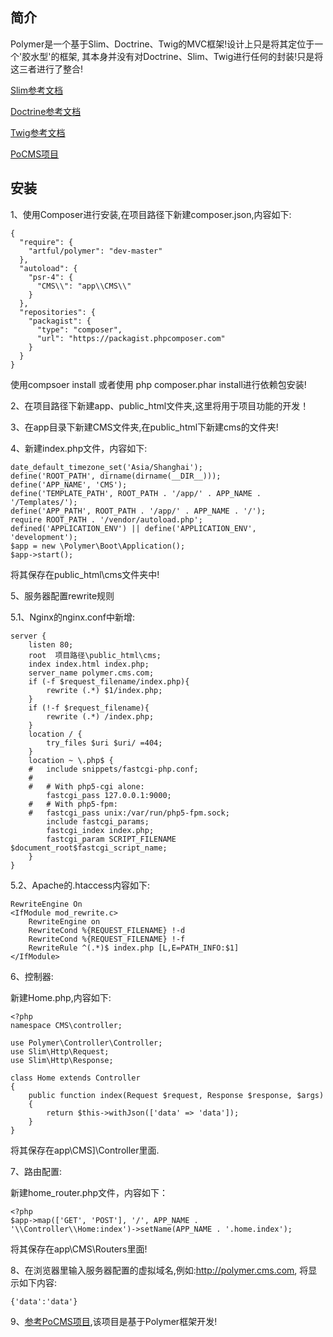 ## 简介

Polymer是一个基于Slim、Doctrine、Twig的MVC框架!设计上只是将其定位于一个'胶水型'的框架,
其本身并没有对Doctrine、Slim、Twig进行任何的封装!只是将这三者进行了整合!

[Slim参考文档](https://www.slimframework.com/docs/)

[Doctrine参考文档](http://docs.doctrine-project.org/projects/doctrine-orm/en/latest/)

[Twig参考文档](https://twig.sensiolabs.org/doc/2.x/)

[PoCMS项目](https://github.com/macrofengye/PoCMS)

## 安装

1、使用Composer进行安装,在项目路径下新建composer.json,内容如下:

    {
      "require": {
        "artful/polymer": "dev-master"
      },
      "autoload": {
        "psr-4": {
          "CMS\\": "app\\CMS\\"
        }
      },
      "repositories": {
        "packagist": {
          "type": "composer",
          "url": "https://packagist.phpcomposer.com"
        }
      }
    }

使用compsoer install 或者使用 php composer.phar install进行依赖包安装!

2、在项目路径下新建app、public_html文件夹,这里将用于项目功能的开发！

3、在app目录下新建CMS文件夹,在public_html下新建cms的文件夹!

4、新建index.php文件，内容如下:

    date_default_timezone_set('Asia/Shanghai');
    define('ROOT_PATH', dirname(dirname(__DIR__)));
    define('APP_NAME', 'CMS');
    define('TEMPLATE_PATH', ROOT_PATH . '/app/' . APP_NAME . '/Templates/');
    define('APP_PATH', ROOT_PATH . '/app/' . APP_NAME . '/');
    require ROOT_PATH . '/vendor/autoload.php';
    defined('APPLICATION_ENV') || define('APPLICATION_ENV', 'development');
    $app = new \Polymer\Boot\Application();
    $app->start();
将其保存在public_html\cms文件夹中!

5、服务器配置rewrite规则

5.1、Nginx的nginx.conf中新增:

    server {
        listen 80;
        root  项目路径\public_html\cms;
        index index.html index.php;
        server_name polymer.cms.com;
        if (-f $request_filename/index.php){
            rewrite (.*) $1/index.php;
        }
        if (!-f $request_filename){
            rewrite (.*) /index.php;
        }
        location / {
            try_files $uri $uri/ =404;
        }
        location ~ \.php$ {
        #   include snippets/fastcgi-php.conf;
        #
        #   # With php5-cgi alone:
            fastcgi_pass 127.0.0.1:9000;
        #   # With php5-fpm:
        #   fastcgi_pass unix:/var/run/php5-fpm.sock;
            include fastcgi_params;
            fastcgi_index index.php;
            fastcgi_param SCRIPT_FILENAME $document_root$fastcgi_script_name;
        }
    }
    
5.2、Apache的.htaccess内容如下:

    RewriteEngine On
    <IfModule mod_rewrite.c> 
    	RewriteEngine on
    	RewriteCond %{REQUEST_FILENAME} !-d 
    	RewriteCond %{REQUEST_FILENAME} !-f 
    	RewriteRule ^(.*)$ index.php [L,E=PATH_INFO:$1]
    </IfModule>
    
6、控制器:

新建Home.php,内容如下:
    
    <?php
    namespace CMS\controller;
    
    use Polymer\Controller\Controller;
    use Slim\Http\Request;
    use Slim\Http\Response;
    
    class Home extends Controller
    {
        public function index(Request $request, Response $response, $args)
        {
            return $this->withJson(['data' => 'data']);
        }
    }
将其保存在app\CMS]\Controller里面.

7、路由配置:

新建home_router.php文件，内容如下：

    <?php
    $app->map(['GET', 'POST'], '/', APP_NAME . '\\Controller\\Home:index')->setName(APP_NAME . '.home.index');
将其保存在app\CMS\Routers里面!

8、在浏览器里输入服务器配置的虚拟域名,例如:http://polymer.cms.com, 将显示如下内容:
    
    {'data':'data'}


9、[参考PoCMS项目](https://github.com/macrofengye/PoCMS),该项目是基于Polymer框架开发!






    